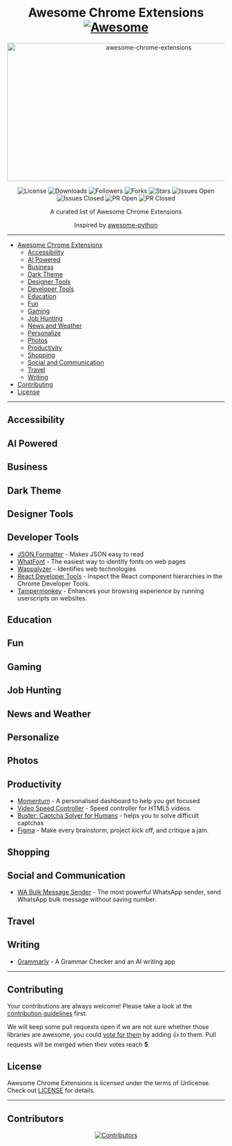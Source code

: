 <!-- markdownlint-configure-file {
  "MD013": {
    "code_blocks": false,
    "tables": false
  },
  "MD033": false,
  "MD041": false
} -->

<div align = "center">

# Awesome Chrome Extensions [![Awesome](https://cdn.rawgit.com/sindresorhus/awesome/d7305f38d29fed78fa85652e3a63e154dd8e8829/media/badge.svg)](https://github.com/sindresorhus/awesome)

<img src="https://socialify.git.ci/Miniato-Office/awesome-chrome-extensions/image?description=1&font=Source%20Code%20Pro&forks=1&issues=1&language=1&name=1&owner=1&pattern=Solid&pulls=1&stargazers=1&theme=Auto" alt="awesome-chrome-extensions" width="640" height="320" />

![License](https://img.shields.io/github/license/Miniato-Office/awesome-chrome-extensions.svg?style=for-the-badge&logo=unlicense&logoColor=white)
![Downloads](https://img.shields.io/github/downloads/Miniato-Office/awesome-chrome-extensions/total.svg?style=for-the-badge&logo=githubsponsors&logoColor=white)
![Followers](https://img.shields.io/github/followers/Miniato-Office.svg?style=for-the-badge&label=Follow&maxAge=2592000&logo=github&logoColor=white)
![Forks](https://img.shields.io/github/forks/Miniato-Office/awesome-chrome-extensions.svg?style=for-the-badge&logo=justeat&logoColor=white)
![Stars](https://img.shields.io/github/stars/Miniato-Office/awesome-chrome-extensions.svg?style=for-the-badge&logo=coveralls&logoColor=white)
![Issues Open](https://img.shields.io/github/issues/Miniato-Office/awesome-chrome-extensions.svg?style=for-the-badge&logo=jabber&logoColor=white)
![Issues Closed](https://img.shields.io/github/issues-closed/Miniato-Office/awesome-chrome-extensions.svg?style=for-the-badge&logo=hackthebox&logoColor=white)
![PR Open](https://img.shields.io/github/issues-pr/Miniato-Office/awesome-chrome-extensions.svg?style=for-the-badge&logo=eclipseche&logoColor=white)
![PR Closed](https://img.shields.io/github/issues-pr-closed/Miniato-Office/awesome-chrome-extensions.svg?style=for-the-badge&logo=dynatrace&logoColor=white)

A curated list of Awesome Chrome Extensions

Inspired by [awesome-python](https://github.com/vinta/awesome-python)
</div>

---

- [Awesome Chrome Extensions](#awesome-chrome-extensions)
    - [Accessibility](#accessibility)
    - [AI Powered](#ai-powered)
    - [Business](#business)
    - [Dark Theme](#dark-theme)
    - [Designer Tools](#designer-tools)
    - [Developer Tools](#developer-tools)
    - [Education](#education)
    - [Fun](#fun)
    - [Gaming](#gaming)
    - [Job Hunting](#job-hunting)
    - [News and Weather](#news-and-weather)
    - [Personalize](#personalize)
    - [Photos](#photos)
    - [Productivity](#productivity)
    - [Shopping](#shopping)
    - [Social and Communication](#social-and-communication)
    - [Travel](#travel)
    - [Writing](#writing)
 - [Contributing](#contributing)
 - [License](#license)
  
---
## Accessibility
## AI Powered
## Business
## Dark Theme
## Designer Tools
## Developer Tools
* [JSON Formatter](https://chrome.google.com/webstore/detail/json-formatter/bcjindcccaagfpapjjmafapmmgkkhgoa?hl=en) - Makes JSON easy to read
* [WhatFont](https://chrome.google.com/webstore/detail/whatfont/jabopobgcpjmedljpbcaablpmlmfcogm) - The easiest way to identify fonts on web pages
* [Wappalyzer](https://chrome.google.com/webstore/detail/wappalyzer-technology-pro/gppongmhjkpfnbhagpmjfkannfbllamg) - Identifies web technologies
* [React Developer Tools](https://chrome.google.com/webstore/detail/react-developer-tools/fmkadmapgofadopljbjfkapdkoienihi) - Inspect the React component hierarchies in the Chrome Developer Tools.
* [Tampermonkey](https://chrome.google.com/webstore/detail/tampermonkey/dhdgffkkebhmkfjojejmpbldmpobfkfo) - Enhances your browsing experience by running userscripts on websites.
## Education
## Fun
## Gaming
## Job Hunting
## News and Weather
## Personalize
## Photos
## Productivity
* [Momentum](https://chrome.google.com/webstore/detail/momentum/laookkfknpbbblfpciffpaejjkokdgca?hl=en) - A personalised dashboard to help you get focused
* [Video Speed Controller](https://chrome.google.com/webstore/detail/video-speed-controller-vi/gaiceihehajjahakcglkhmdbbdclbnlf?hl=en) - Speed controller for HTML5 videos
* [Buster: Captcha Solver for Humans](https://chrome.google.com/webstore/detail/buster-captcha-solver-for/mpbjkejclgfgadiemmefgebjfooflfhl) - helps you to solve difficult captchas
* [Figma](https://chrome.google.com/webstore/detail/figma/fkmaohpngenfoccdgceedjkfhkdcohmg) - Make every brainstorm, project kick off, and critique a jam.
## Shopping
## Social and Communication
* [WA Bulk Message Sender](https://chrome.google.com/webstore/detail/wa-bulk-message-sender/fhkimgpddcmnleeaicdjggpedegolbkb) - The most powerful WhatsApp sender, send WhatsApp bulk message without saving number.
## Travel
## Writing
* [Grammarly](https://chrome.google.com/webstore/detail/grammarly-grammar-checker/kbfnbcaeplbcioakkpcpgfkobkghlhen?hl=en) - A Grammar Checker and an AI writing app
---
## Contributing

Your contributions are always welcome! Please take a look at the [contribution guidelines](https://github.com/Miniato-Office/awesome-chrome-extensions/blob/master/CONTRIBUTING.md) first.

We will keep some pull requests open if we are not sure whether those libraries are awesome, you could [vote for them](https://github.com/Miniato-Office/awesome-chrome-extensions/pulls) by adding :+1: to them. Pull requests will be merged when their votes reach **5**.

## License

Awesome Chrome Extensions is licensed under the terms of Unlicense. Check out [LICENSE](https://github.com/Miniato-Office/awesome-chrome-extensions/blob/main/LICENSE) for details.

---
## Contributors
<div align="center">
  <a href="https://github.com/Miniato-Office/awesome-chrome-extensions/graphs/contributors">
    <img src="https://contrib.rocks/image?repo=Miniato-Office/awesome-chrome-extensions" alt="Contributors" />
  </a>
</div>
